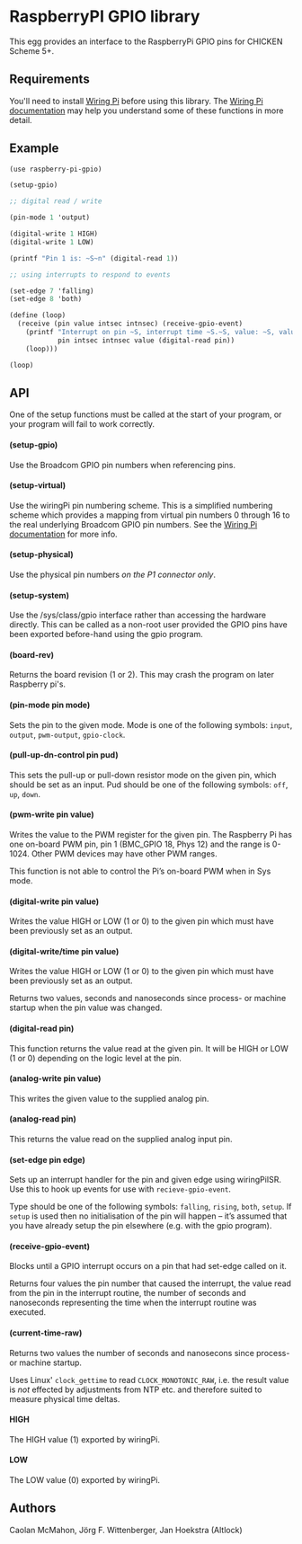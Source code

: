 # RaspberryPI GPIO library

This egg provides an interface to the RaspberryPi GPIO pins for CHICKEN Scheme 5+.

## Requirements

You'll need to install [Wiring Pi](http://wiringpi.com) before using this
library.
The [Wiring Pi documentation](http://wiringpi.com/reference) may
help you understand some of these functions in more detail.

## Example

```scheme
(use raspberry-pi-gpio)

(setup-gpio)

;; digital read / write

(pin-mode 1 'output)

(digital-write 1 HIGH)
(digital-write 1 LOW)

(printf "Pin 1 is: ~S~n" (digital-read 1))

;; using interrupts to respond to events

(set-edge 7 'falling)
(set-edge 8 'both)

(define (loop)
  (receive (pin value intsec intnsec) (receive-gpio-event)
    (printf "Interrupt on pin ~S, interrupt time ~S.~S, value: ~S, value now: ~S ~n"
            pin intsec intnsec value (digital-read pin))
    (loop)))

(loop)
```

## API

One of the setup functions must be called at the start of your program, or
your program will fail to work correctly.

#### (setup-gpio)

Use the Broadcom GPIO pin numbers when referencing pins.

#### (setup-virtual)

Use the wiringPi pin numbering scheme. This is a simplified numbering
scheme which provides a mapping from virtual pin numbers 0 through 16 to
the real underlying Broadcom GPIO pin numbers. See the [Wiring Pi
documentation](http://wiringpi.com/reference/setup/) for more info.

#### (setup-physical)

Use the physical pin numbers *on the P1 connector only*.

#### (setup-system)

Use the /sys/class/gpio interface rather than accessing the hardware
directly. This can be called as a non-root user provided the GPIO pins have
been exported before-hand using the gpio program.

#### (board-rev)

Returns the board revision (1 or 2). This may crash the program on
later Raspberry pi's.

#### (pin-mode pin mode)

Sets the pin to the given mode. Mode is one of the following symbols:
`input`, `output`, `pwm-output`, `gpio-clock`.

#### (pull-up-dn-control pin pud)

This sets the pull-up or pull-down resistor mode on the given pin, which
should be set as an input. Pud should be one of the following symbols:
`off`, `up`, `down`.

#### (pwm-write pin value)

Writes the value to the PWM register for the given pin. The Raspberry Pi
has one on-board PWM pin, pin 1 (BMC\_GPIO 18, Phys 12) and the range is
0-1024. Other PWM devices may have other PWM ranges.

This function is not able to control the Pi’s on-board PWM when in Sys
mode.

#### (digital-write pin value)

Writes the value HIGH or LOW (1 or 0) to the given pin which must have been
previously set as an output.

#### (digital-write/time pin value)

Writes the value HIGH or LOW (1 or 0) to the given pin which must have been
previously set as an output.

Returns two values, seconds and nanoseconds since process- or machine
startup when the pin value was changed.

#### (digital-read pin)

This function returns the value read at the given pin. It will be HIGH or
LOW (1 or 0) depending on the logic level at the pin.

#### (analog-write pin value)

This writes the given value to the supplied analog pin.

#### (analog-read pin)

This returns the value read on the supplied analog input pin.

#### (set-edge pin edge)

Sets up an interrupt handler for the pin and given edge using wiringPiISR.
Use this to hook up events for use with `recieve-gpio-event`.

Type should be one of the following symbols: `falling`, `rising`, `both`,
`setup`. If `setup` is used then no initialisation of the pin will happen –
it’s assumed that you have already setup the pin elsewhere (e.g. with the
gpio program).

#### (receive-gpio-event)

Blocks until a GPIO interrupt occurs on a pin that had set-edge called on it.

Returns four values the pin number that caused the interrupt, the
value read from the pin in the interrupt routine, the number of
seconds and nanoseconds representing the time when the interrupt
routine was executed.

#### (current-time-raw)

Returns two values the number of seconds and nanosecons since process-
or machine startup.

Uses Linux' `clock_gettime` to read `CLOCK_MONOTONIC_RAW`, i.e. the
result value is *not* effected by adjustments from NTP etc. and
therefore suited to measure physical time deltas.

#### HIGH

The HIGH value (1) exported by wiringPi.

#### LOW

The LOW value (0) exported by wiringPi.

## Authors

Caolan McMahon, Jörg F. Wittenberger, Jan Hoekstra (Altlock)
